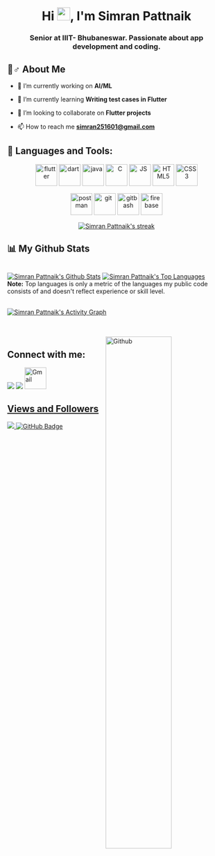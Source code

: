 <h1 align="center">Hi <img src="https://raw.githubusercontent.com/MartinHeinz/MartinHeinz/master/wave.gif" width="30px">, I'm Simran Pattnaik</h1>
<h3 align="center">Senior at IIIT- Bhubaneswar. Passionate about app development and coding.</h3>


## 🙋♂️ About Me

- 🔭 I’m currently working on **AI/ML**

- 🌱 I’m currently learning **Writing test cases in Flutter**

- 👯 I’m looking to collaborate on **Flutter projects**

- 📫 How to reach me **simran251601@gmail.com**

## 🚀 Languages and Tools:

<p align="center"> 
    <img alt="flutter" src="https://cdn.jsdelivr.net/gh/devicons/devicon/icons/flutter/flutter-original.svg" height="50px" width="auto"  />
    <img alt="dart" src="https://cdn.jsdelivr.net/gh/devicons/devicon/icons/dart/dart-original.svg" height="50px" width="auto"  />
    <img alt="java" src="https://cdn.jsdelivr.net/gh/devicons/devicon/icons/java/java-original.svg" height="50px" width="auto"  />    
    <img alt="C" src="https://cdn.jsdelivr.net/gh/devicons/devicon/icons/c/c-original.svg" height="50px" width="auto"  />
    <img alt="JS" src="https://cdn.jsdelivr.net/gh/devicons/devicon/icons/javascript/javascript-original.svg" height="50px" width="auto"  />
    <img alt="HTML5" src="https://cdn.jsdelivr.net/gh/devicons/devicon/icons/html5/html5-original-wordmark.svg" height="50px" width="auto"  />
    <img alt="CSS3" src="https://cdn.jsdelivr.net/gh/devicons/devicon/icons/css3/css3-original-wordmark.svg" height="50px" width="auto"  />
    
</p>
<p align="center"> 
    <img alt="postman" src="https://www.vectorlogo.zone/logos/getpostman/getpostman-icon.svg" height="50px" width="auto"  />
    <img alt="git" src="https://cdn.jsdelivr.net/gh/devicons/devicon/icons/git/git-original.svg" height="50px" width="auto"  />
    <img alt="gitbash" src="https://cdn.jsdelivr.net/gh/devicons/devicon/icons/bash/bash-original.svg" height="50px" width="auto"  />
    <img alt="firebase" src="https://www.vectorlogo.zone/logos/firebase/firebase-icon.svg" height="50px" width="auto"  />
    

<br/>

<p align="center">
    <a href="https://github.com/Simran1604/github-readme-streak-stats">
        <img title="🔥 Get streak stats for your profile at git.io/streak-stats" alt="Simran Pattnaik's streak" src="https://github-readme-streak-stats.herokuapp.com/?user=Simran1604&theme=black-ice&hide_border=true&stroke=0000&background=060A0CD0"/>
    </a>
</p>

## 📊 My Github Stats

  <br/>
    <a href="https://github.com/Simran1604/github-readme-stats"><img alt="Simran Pattnaik's Github Stats" src="https://github-readme-stats.vercel.app/api?username=Simran1604&show_icons=true&count_private=true&theme=react&hide_border=true&bg_color=0D1117" /></a>
  <a href="https://github.com/Simran1604/github-readme-stats"><img alt="Simran Pattnaik's Top Languages" src="https://github-readme-stats.vercel.app/api/top-langs/?username=Simran1604&langs_count=8&count_private=true&layout=compact&theme=react&hide_border=true&bg_color=0D1117" /></a>
  <br/>
  <b>Note:</b> Top languages is only a metric of the languages my public code consists of and doesn't reflect experience or skill level.


<br/>
<br/>

<a href="https://github.com/Simran1604/github-readme-activity-graph"><img alt="Simran Pattnaik's Activity Graph" src="https://activity-graph.herokuapp.com/graph?username=Simran1604&bg_color=0D1117&color=5BCDEC&line=5BCDEC&point=FFFFFF&hide_border=true" /></a>

<br/>
<br/>
<img width="55%" align="right" alt="Github" src="https://raw.githubusercontent.com/onimur/.github/master/.resources/git-header.svg" />

## Connect with me:
<p align="left">

<a href = "https://www.linkedin.com/in/simran-pattnaik-529a59206/"><img src="https://img.icons8.com/fluent/48/000000/linkedin.png"/></a>
<a href = "https://twitter.com/shimmerinP"><img src="https://img.icons8.com/fluent/48/000000/twitter.png"/></a>
<a href="mailto:simran251601@gmail.com"><img  alt="Gmail" src="https://www.logo.wine/a/logo/Gmail/Gmail-Logo.wine.svg" height="50px" width="auto" />
    
</p>

##  Views and Followers
<a href="https://github.com/Meghna-DAS/github-profile-views-counter">
    <img src="https://komarev.com/ghpvc/?username=Simran1604">
</a>
<a href="https://github.com/Simran1604?tab=followers"><img src="https://img.shields.io/github/followers/Simran1604?label=Followers&style=social" alt="GitHub Badge"></a>
